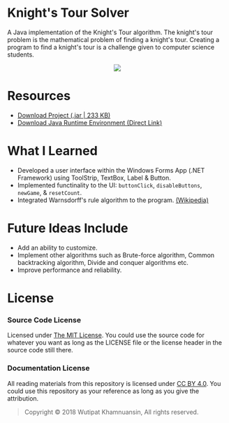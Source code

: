 # Knight's Tour Solver
A Java implementation of the Knight's Tour algorithm. The knight's tour problem is the mathematical problem of finding a knight's tour. Creating a program to find a knight's tour is a challenge given to computer science students.

<p align="center">
  <img src="https://bellmcp.github.io/img/Projects_KnightsTour.jpg" />
</p>

# Resources

* [Download Project (.jar | 233 KB)](bellmcp.github.io/work/KnightsTour_2.jar)
* [Download Java Runtime Environment (Direct Link)](https://www.java.com/en/download/)

# What I Learned

* Developed a user interface within the Windows Forms App (.NET Framework) using ToolStrip, TextBox, Label & Button.
* Implemented functinality to the UI: `buttonClick`, `disableButtons`, `newGame`, & `resetCount`.
* Integrated Warnsdorff's rule algorithm to the program. [(Wikipedia)](https://en.wikipedia.org/wiki/Knight%27s_tour)

# Future Ideas Include

* Add an ability to customize.
* Implement other algorithms such as Brute-force algorithm, Common backtracking algorithm, Divide and conquer algorithms etc.
* Improve performance and reliability.

# License

### Source Code License

Licensed under [The MIT License](https://github.com/bellmcp/Knights-Tour-Solver/blob/master/LICENSE). You could use the source code for whatever you want as long as the LICENSE file or the license header in the source code still there.

### Documentation License

All reading materials from this repository is licensed under [CC BY 4.0](https://creativecommons.org/licenses/by/4.0/). You could use this repository as your reference as long as you give the attribution.

> Copyright © 2018 Wutipat Khamnuansin, All rights reserved.
